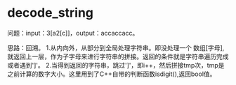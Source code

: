 # decode_string

问题：input：3[a2[c]]，output：accaccacc。

思路：回溯。
1.从内向外，从部分到全局处理字符串。即没处理一个 数组[字母],就返回上一层，作为子字母来进行字符串的拼接。返回的条件就是字符串遍历完成或者遇到']'。
2.当得到返回的字符串，跳过']'，即i++，然后拼接tmp次，tmp是之前计算的数字大小。这里用到了C++自带的判断函数isdigit(),返回bool值。
